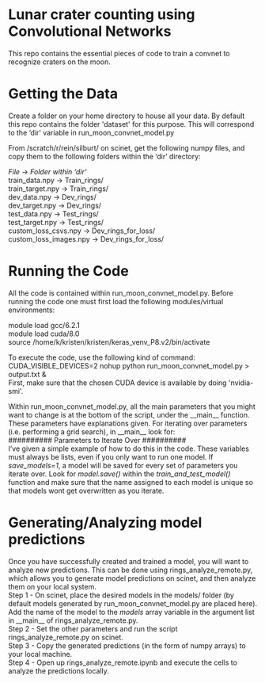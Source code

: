 # Lunar crater counting using Convolutional Networks

This repo contains the essential pieces of code to train a convnet to recognize craters on the moon. 

# Getting the Data
Create a folder on your home directory to house all your data. By default this repo contains the folder 'dataset' for this purpose. This will correspond to the ‘dir’ variable in run_moon_convnet_model.py

From /scratch/r/rein/silburt/ on scinet, get the following numpy files, and copy them to the following folders within the ‘dir’ directory:

*File*	->			*Folder within ‘dir’*  
train_data.npy   	->	Train_rings/  
train_target.npy   	-> 	Train_rings/  
dev_data.npy		->	Dev_rings/  
dev_target.npy		->	Dev_rings/  
test_data.npy		->	Test_rings/  
test_target.npy		->	Test_rings/  
custom_loss_csvs.npy	->	Dev_rings_for_loss/  
custom_loss_images.npy	->	Dev_rings_for_loss/  

# Running the Code
All the code is contained within run_moon_convnet_model.py. Before running the code one must first load the following modules/virtual environments:

module load gcc/6.2.1  
module load cuda/8.0  
source /home/k/kristen/kristen/keras_venv_P8.v2/bin/activate  

To execute the code, use the following kind of command: CUDA_VISIBLE_DEVICES=2 nohup python run_moon_convnet_model.py > output.txt &  
First, make sure that the chosen CUDA device is available by doing 'nvidia-smi'.

Within run_moon_convnet_model.py, all the main parameters that you might want to change is at the bottom of the script, under the \_\_main__ function. These parameters have explanations given. For iterating over parameters (i.e. performing a grid search), in \_\_main__ look for:  
########## Parameters to Iterate Over ##########  
I’ve given a simple example of how to do this in the code. These variables must always be lists, even if you only want to run one model. If *save_models=1*, a model will be saved for every set of parameters you iterate over. Look for *model.save()* within the *train_and_test_model()* function and make sure that the name assigned to each model is unique so that models wont get overwritten as you iterate.

# Generating/Analyzing model predictions
Once you have successfully created and trained a model, you will want to analyze new predictions. This can be done using rings_analyze_remote.py, which allows you to generate model predictions on scinet, and then analyze them on your local system.  
Step 1 - On scinet, place the desired models in the models/ folder (by default models generated by run_moon_convnet_model.py are placed here). Add the name of the model to the *models* array variable in the argument list in \_\_main__ of rings_analyze_remote.py.  
Step 2 - Set the other parameters and run the script rings_analyze_remote.py on scinet.  
Step 3 - Copy the generated predictions (in the form of numpy arrays) to your local machine.  
Step 4 - Open up rings_analyze_remote.ipynb and execute the cells to analyze the predictions locally.  
